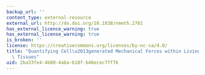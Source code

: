 ```yaml
---
backup_url: ''
content_type: external-resource
external_url: http://dx.doi.org/10.1038/nmeth.2761
has_external_licence_warning: true
has_external_license_warning: true
is_broken: ''
license: https://creativecommons.org/licenses/by-nc-sa/4.0/
title: "Quantifying Cell\u2013generated Mechanical Forces within Living Embryonic\
  \ Tissues"
uid: 2ba33fe4-4b80-4aba-b10f-b46ecec7ff76
---
```

